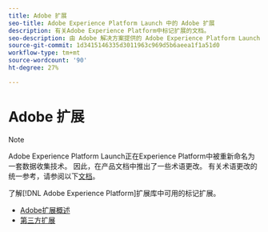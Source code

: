 ```yaml
---
title: Adobe 扩展
seo-title: Adobe Experience Platform Launch 中的 Adobe 扩展
description: 有关Adobe Experience Platform中标记扩展的文档。
seo-description: 由 Adobe 解决方案提供的 Adobe Experience Platform Launch 扩展的文档。
source-git-commit: 1d3415146335d3011963c969d5b6aeea1f1a51d0
workflow-type: tm+mt
source-wordcount: '90'
ht-degree: 27%

---
```


# Adobe 扩展

>[!NOTE]
>
>Adobe Experience Platform Launch正在Experience Platform中被重新命名为一套数据收集技术。 因此，在产品文档中推出了一些术语更改。 有关术语更改的统一参考，请参阅以下[文档](../term-updates.md)。

了解[!DNL Adobe Experience Platform]扩展库中可用的标记扩展。

* [Adobe扩展概述](./web/overview.md)
* [第三方扩展](./3rd-party-extensions.md)
